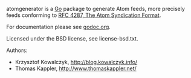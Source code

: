 atomgenerator is a [Go](http://golang.org/) package to generate Atom
feeds, more precisely feeds conforming to [RFC 4287, The Atom
Syndication Format](http://www.ietf.org/rfc/rfc4287.txt).

For documentation please see
[godoc.org](http://godoc.org/github.com/thomas11/atomgenerator).

Licensed under the BSD license, see license-bsd.txt.

Authors:

 - Krzysztof Kowalczyk, http://blog.kowalczyk.info/
 - Thomas Kappler, http://www.thomaskappler.net/
